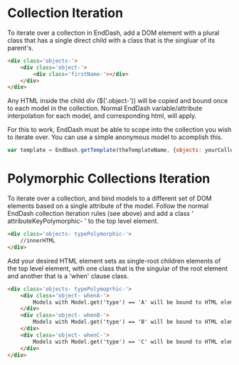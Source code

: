 Collection Iteration
====================


To iterate over a collection in EndDash, add a DOM element with a plural
class that has a single direct child with a class that is the singluar of its
parent's. 


```html
<div class='objects-'>
	<div class='object-'>
		<div class='firstName-'></div>
	</div>
</div>
```

Any HTML inside the child div ($('.object-')) will be copied and bound once to each model in
the collection. Normal EndDash variable/attribute interpolation for each model, and corresponding 
html, will apply.

For this to work, EndDash must be able to scope into the collection you wish to iterate over.
You can use a simple anonymous model to acomplish this.

```javascript
var template = EndDash.getTemplate(theTemplateName, {objects: yourCollection});
```




Polymorphic Collections Iteration
=================================



To iterate over a collection, and bind models to a different set of DOM elements based on a single attribute 
of the model. Follow the normal EndDash collection iteration rules (see above) and add a class 
' attributeKeyPolymorphic- ' to the top level element.


```html
<div class='objects- typePolymorphic-'>
	//innerHTML
</div>
```

Add your desired HTML element sets as single-root children elements of the top level element, with one class that is 
the singular of the root element and another that is a 'when' clause class.


```html
<div class='objects- typePolymoprhic-'>
	<div class='object- whenA-'>
		Models with Model.get('type') == 'A' will be bound to HTML elements here
	</div>
	<div class='object- whenB-'>
		Models with Model.get('type') == 'B' will be bound to HTML elements here
	</div>
	<div class='object- whenC-'>
		Models with Model.get('type') == 'C' will be bound to HTML elements here
	</div>
</div>
```

